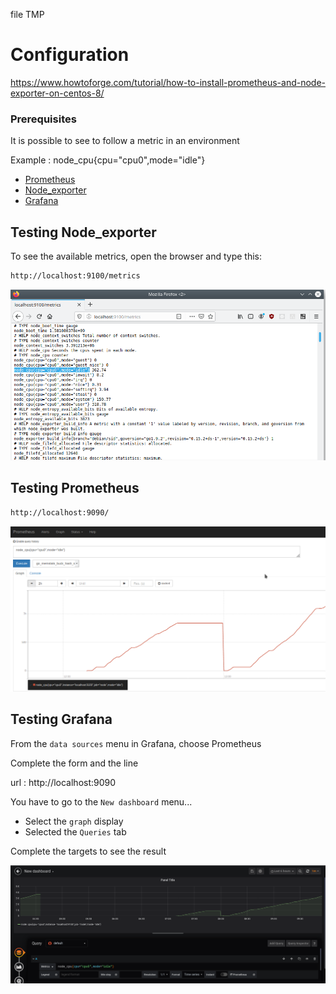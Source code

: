 
file TMP





# Configuration

https://www.howtoforge.com/tutorial/how-to-install-prometheus-and-node-exporter-on-centos-8/

### Prerequisites

It is possible to see to follow a metric in an environment

Example : node_cpu{cpu="cpu0",mode="idle"}


- [Prometheus](https://prometheus.io)
- [Node_exporter](https://prometheus.io/docs/guides/node-exporter/)
- [Grafana](grafana.com/)

## Testing Node_exporter

To see the available metrics, open the browser and type this:

```sh
http://localhost:9100/metrics
```

![Node Exporter](../../screenshots/init/node_exporter.png)


## Testing Prometheus

```sh
http://localhost:9090/
```

![Prometheus](../../screenshots/init/prometheus.png)


## Testing Grafana

From the `data sources` menu in Grafana, choose Prometheus

Complete the form and the line

url : http://localhost:9090

You have to go to the `New dashboard` menu...

- Select the `graph` display
- Selected the `Queries` tab

Complete the targets to see the result

![metrics graph](../../screenshots/init/graph.png)

